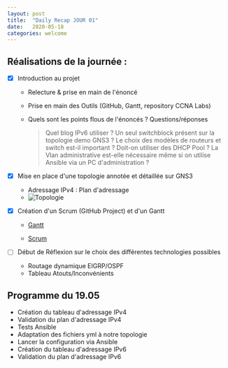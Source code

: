 ```yaml
---
layout: post
title:  "Daily Recap JOUR 01"
date:   2020-05-18
categories: welcome
---
```


## Réalisations de la journée :

- [x] Introduction au projet
  
  - Relecture & prise en main de l'énoncé
  
  - Prise en main des Outils (GitHub, Gantt, repository CCNA Labs)
  
  - Quels sont les points flous de l'énoncés ? Questions/réponses
    
    > Quel blog IPv6 utiliser ?
    > Un seul switchblock présent sur la topologie demo GNS3 ?
    > Le choix des modèles de routeurs et switch est-il important ?
    > Doit-on utiliser des DHCP Pool ?
    > La Vlan administrative est-elle nécessaire même si on utilise Ansible via un PC d'administration ?

- [x] Mise en place d'une topologie annotée et détaillée sur GNS3
  
  - Adressage IPv4 : Plan d'adressage
  - ![Topologie](https://github.com/reseau-2020/projet-three/blob/master/Topologie.PNG?raw=true)

- [x] Création d'un Scrum (GitHub Project) et d'un Gantt
  
  - [Gantt](https://github.com/reseau-2020/projet-three/blob/master/Gantt%20projet%203.xlsx)
  
  - [Scrum](https://github.com/reseau-2020/projet-three/projects/1)

- [ ] Début de Réflexion sur le choix des différentes technologies possibles
  
  - Routage dynamique EIGRP/OSPF
  - Tableau Atouts/Inconvénients

## Programme du 19.05

- Création du tableau d'adressage IPv4
- Validation du plan d'adressage IPv4
- Tests Ansible
- Adaptation des fichiers yml à notre topologie
- Lancer la configuration via Ansible
- Création du tableau d'adressage IPv6
- Validation du plan d'adressage IPv6
